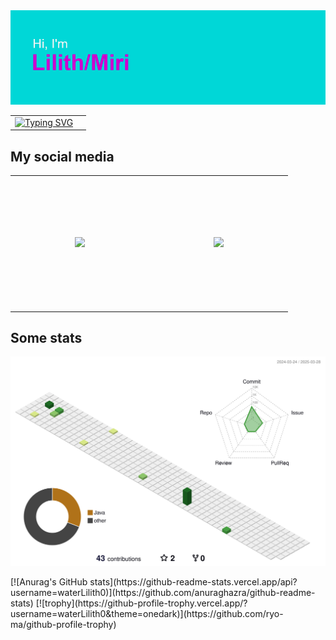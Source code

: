 <img src="https://github.com/waterLilith0/waterLilith0/blob/main/header.png">
<table style="border-style: hidden">
  <tr>
    <td>
      <a href="https://git.io/typing-svg"><img src="https://readme-typing-svg.demolab.com?font=Fira+Code&duration=3000&pause=1000&color=00DFFF&center=true&vCenter=true&multiline=true&width=435&height=150&lines=Cyberpunk;Steampunk;Made+in+Abyss;Lord+of+the+Rings;Gaming" alt="Typing SVG" /></a>
    </td>
    <td></td>
  </tr>
</table>

<h2>My social media</h2>
<table style="border-style: hidden">
	<tr>
		<td>
			<img style="width: 2vw; margin: 10vw" type="image/png" src="https://upload.wikimedia.org/wikipedia/commons/thumb/7/7a/Bluesky_Logo.svg/600px-Bluesky_Logo.svg.png"><a href="https://bsky.app/profile/waterlilith.bsky.social"/>
		</td>
		<td>
			<img style="width: 2vw; margin: 10vw" type="image/png" src="https://upload.wikimedia.org/wikipedia/commons/thumb/c/ce/X_logo_2023.svg/1024px-X_logo_2023.svg.png"><a href="https://bsky.app/profile/waterlilith.bsky.social"/>
		</td>
	</tr>
</table>

<h2>Some stats</h2>
<p align="center" >
	<picture>
	  <source media="(prefers-color-scheme: dark)"  srcset="https://raw.githubusercontent.com/waterLilith0/waterLilith0/output-3d-contrib/night.svg" />
	  <source media="(prefers-color-scheme: light)" srcset="https://raw.githubusercontent.com/waterLilith0/waterLilith0/output-3d-contrib/day.svg" />
	  <img alt="github profile contributions chart" src="https://raw.githubusercontent.com/waterLilith0/waterLilith0/output-3d-contrib/day.svg" />
	</picture>
</p>
[![Anurag's GitHub stats](https://github-readme-stats.vercel.app/api?username=waterLilith0)](https://github.com/anuraghazra/github-readme-stats)
[![trophy](https://github-profile-trophy.vercel.app/?username=waterLilith0&theme=onedark)](https://github.com/ryo-ma/github-profile-trophy)


<!---
waterLilith0/waterLilith0 is a ✨ special ✨ repository because its `README.md` (this file) appears on your GitHub profile.
You can click the Preview link to take a look at your changes.
--->
